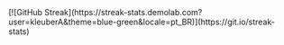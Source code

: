 


  <picture>
  <source 
    srcset="https://github-readme-stats.vercel.app/api?username=kleuberA&show_icons=true&theme=dark"
    media="(prefers-color-scheme: dark)"
  />
  </picture>
  [![GitHub Streak](https://streak-stats.demolab.com?user=kleuberA&theme=blue-green&locale=pt_BR)](https://git.io/streak-stats)
